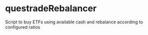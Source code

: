 # questradeRebalancer
Script to buy ETFs using available cash and rebalance according to configured ratios
